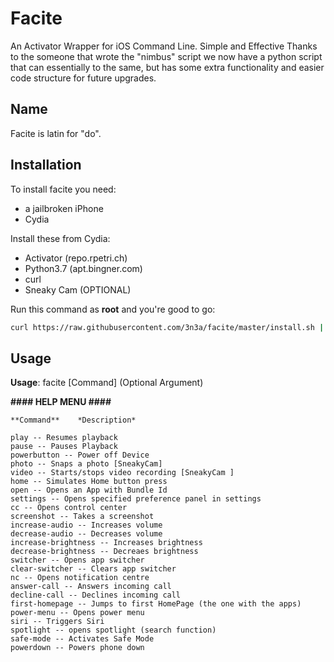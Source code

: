 # Facite
An Activator Wrapper for iOS Command Line. Simple and Effective
Thanks to the someone that wrote the "nimbus" script we now have a python script that can essentially to the same, but has some extra functionality and easier code structure for future upgrades.

## Name
Facite is latin for "do".

## Installation
To install facite you need:
* a jailbroken iPhone
* Cydia

Install these from Cydia:
* Activator (repo.rpetri.ch)
* Python3.7 (apt.bingner.com)
* curl
* Sneaky Cam (OPTIONAL)

Run this command as **root** and you're good to go:
```bash
curl https://raw.githubusercontent.com/3n3a/facite/master/install.sh | bash
```

## Usage
**Usage**: facite [Command] (Optional Argument)

**#### HELP MENU ####**

    **Command**    *Description*

    play -- Resumes playback
    pause -- Pauses Playback
    powerbutton -- Power off Device
    photo -- Snaps a photo [SneakyCam]
    video -- Starts/stops video recording [SneakyCam ]
    home -- Simulates Home button press
    open -- Opens an App with Bundle Id
    settings -- Opens specified preference panel in settings
    cc -- Opens control center
    screenshot -- Takes a screenshot
    increase-audio -- Increases volume
    decrease-audio -- Decreases volume
    increase-brightness -- Increases brightness
    decrease-brightness -- Decreaes brightness
    switcher -- Opens app switcher
    clear-switcher -- Clears app switcher
    nc -- Opens notification centre
    answer-call -- Answers incoming call
    decline-call -- Declines incoming call
    first-homepage -- Jumps to first HomePage (the one with the apps)
    power-menu -- Opens power menu
    siri -- Triggers Siri
    spotlight -- opens spotlight (search function)
    safe-mode -- Activates Safe Mode
    powerdown -- Powers phone down
